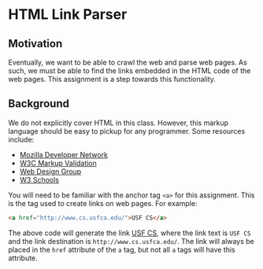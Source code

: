 HTML Link Parser
=================================================

Motivation
-------------------------------------------------

Eventually, we want to be able to crawl the web and parse web pages. As such, we must be able to find the links embedded in the HTML code of the web pages. This assignment is a step towards this functionality.

Background
-------------------------------------------------

We do not explicitly cover HTML in this class. However, this markup language should be easy to pickup for any programmer. Some resources include:

* [Mozilla Developer Network](https://developer.mozilla.org/en-US/docs/Web/HTML)
* [W3C Markup Validation](http://validator.w3.org/)
* [Web Design Group](http://htmlhelp.com/)
* [W3 Schools](http://www.w3schools.com/)

You will need to be familiar with the anchor tag `<a>` for this assignment. This is the tag used to create links on web pages. For example:

```html
<a href="http://www.cs.usfca.edu/">USF CS</a>
```

The above code will generate the link <a href="http://www.cs.usfca.edu/">USF CS</a>, where the link text is `USF CS` and the link destination is `http://www.cs.usfca.edu/`. The link will always be placed in the `href` attribute of the `a` tag, but not all `a` tags will have this attribute.
